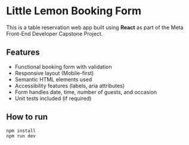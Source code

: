 # Little Lemon Booking Form

This is a table reservation web app built using **React** as part of the Meta Front-End Developer Capstone Project.

## Features

- Functional booking form with validation
- Responsive layout (Mobile-first)
- Semantic HTML elements used
- Accessibility features (labels, aria attributes)
- Form handles date, time, number of guests, and occasion
- Unit tests included (if required)

## How to run

```bash
npm install
npm run dev

